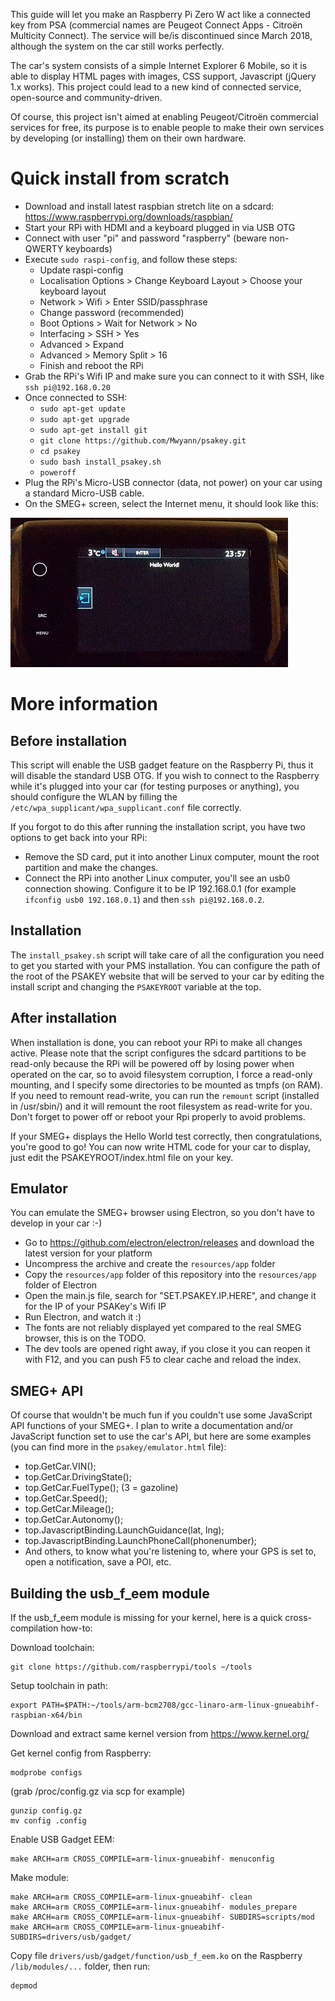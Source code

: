 This guide will let you make an Raspberry Pi Zero W act like a connected key from PSA
(commercial names are Peugeot Connect Apps - Citroën Multicity Connect). The service will be/is discontinued
since March 2018, although the system on the car still works perfectly.

The car's system consists of a simple Internet Explorer 6 Mobile, so it is able to display HTML pages with
images, CSS support, Javascript (jQuery 1.x works). This project could lead to a new kind of connected
service, open-source and community-driven.

Of course, this project isn't aimed at enabling Peugeot/Citroën commercial services for free,
its purpose is to enable people to make their own services by developing (or installing) them on their own hardware.


Quick install from scratch
==========================

- Download and install latest raspbian stretch lite on a sdcard: https://www.raspberrypi.org/downloads/raspbian/
- Start your RPi with HDMI and a keyboard plugged in via USB OTG
- Connect with user "pi" and password "raspberry" (beware non-QWERTY keyboards)
- Execute `sudo raspi-config`, and follow these steps:
  - Update raspi-config
  - Localisation Options > Change Keyboard Layout > Choose your keyboard layout
  - Network > Wifi > Enter SSID/passphrase
  - Change password (recommended)
  - Boot Options > Wait for Network > No
  - Interfacing > SSH > Yes
  - Advanced > Expand
  - Advanced > Memory Split > 16
  - Finish and reboot the RPi
- Grab the RPi's Wifi IP and make sure you can connect to it with SSH, like `ssh pi@192.168.0.20`
- Once connected to SSH:
  - `sudo apt-get update`
  - `sudo apt-get upgrade`
  - `sudo apt-get install git`
  - `git clone https://github.com/Mwyann/psakey.git`
  - `cd psakey`
  - `sudo bash install_psakey.sh`
  - `poweroff`
- Plug the RPi's Micro-USB connector (data, not power) on your car using a standard Micro-USB cable.
- On the SMEG+ screen, select the Internet menu, it should look like this:

![SMEG+ Screen](/helloworld.jpg)


More information
================

Before installation
-------------------

This script will enable the USB gadget feature on the Raspberry Pi, thus it will disable the standard USB OTG.
If you wish to connect to the Raspberry while it's plugged into your car (for testing purposes or anything), you should
configure the WLAN by filling the `/etc/wpa_supplicant/wpa_supplicant.conf` file correctly.

If you forgot to do this after running the installation script, you have two options to get back into your RPi:
- Remove the SD card, put it into another Linux computer, mount the root partition and make the changes.
- Connect the RPi into another Linux computer, you'll see an usb0 connection showing. Configure it to be IP 192.168.0.1
  (for example `ifconfig usb0 192.168.0.1`) and then `ssh pi@192.168.0.2`.

Installation
------------

The `install_psakey.sh` script will take care of all the configuration you need to get you started with your PMS installation.
You can configure the path of the root of the PSAKEY website that will be served to your car by editing the install script
and changing the `PSAKEYROOT` variable at the top.

After installation
------------------

When installation is done, you can reboot your RPi to make all changes active. Please note that the script configures the
sdcard partitions to be read-only because the RPi will be powered off by losing power when operated on the car, so to avoid filesystem
corruption, I force a read-only mounting, and I specify some directories to be mounted as tmpfs (on RAM).
If you need to remount read-write, you can run the `remount` script (installed in /usr/sbin/) and it will remount the
root filesystem as read-write for you. Don't forget to power off or reboot your Rpi properly to avoid problems.

If your SMEG+ displays the Hello World test correctly, then congratulations, you're good to go!
You can now write HTML code for your car to display, just edit the PSAKEYROOT/index.html file on your key.

Emulator
--------

You can emulate the SMEG+ browser using Electron, so you don't have to develop in your car :-)

- Go to https://github.com/electron/electron/releases and download the latest version for your platform
- Uncompress the archive and create the `resources/app` folder
- Copy the `resources/app` folder of this repository into the `resources/app` folder of Electron
- Open the main.js file, search for "SET.PSAKEY.IP.HERE", and change it for the IP of your PSAKey's Wifi IP
- Run Electron, and watch it :)
- The fonts are not reliably displayed yet compared to the real SMEG browser, this is on the TODO.
- The dev tools are opened right away, if you close it you can reopen it with F12, and you can push F5 to clear cache and reload the index.

SMEG+ API
---------

Of course that wouldn't be much fun if you couldn't use some JavaScript API functions of your SMEG+.
I plan to write a documentation and/or JavaScript function set to use the car's API, but here are some examples (you can find more in the `psakey/emulator.html` file):

- top.GetCar.VIN();
- top.GetCar.DrivingState();
- top.GetCar.FuelType(); (3 = gazoline)
- top.GetCar.Speed();
- top.GetCar.Mileage();
- top.GetCar.Autonomy();
- top.JavascriptBinding.LaunchGuidance(lat, lng);
- top.JavascriptBinding.LaunchPhoneCall(phonenumber);
- And others, to know what you're listening to, where your GPS is set to, open a notification, save a POI, etc.

Building the usb_f_eem module
-----------------------------

If the usb_f_eem module is missing for your kernel, here is a quick cross-compilation how-to:

Download toolchain:
```
git clone https://github.com/raspberrypi/tools ~/tools
```

Setup toolchain in path:
```
export PATH=$PATH:~/tools/arm-bcm2708/gcc-linaro-arm-linux-gnueabihf-raspbian-x64/bin
```

Download and extract same kernel version from https://www.kernel.org/

Get kernel config from Raspberry:
```
modprobe configs
```
(grab /proc/config.gz via scp for example)
```
gunzip config.gz
mv config .config
```

Enable USB Gadget EEM:
```
make ARCH=arm CROSS_COMPILE=arm-linux-gnueabihf- menuconfig
```

Make module:
```
make ARCH=arm CROSS_COMPILE=arm-linux-gnueabihf- clean
make ARCH=arm CROSS_COMPILE=arm-linux-gnueabihf- modules_prepare
make ARCH=arm CROSS_COMPILE=arm-linux-gnueabihf- SUBDIRS=scripts/mod
make ARCH=arm CROSS_COMPILE=arm-linux-gnueabihf- SUBDIRS=drivers/usb/gadget/
```

Copy file `drivers/usb/gadget/function/usb_f_eem.ko` on the Raspberry `/lib/modules/...` folder, then run:
```
depmod
```

